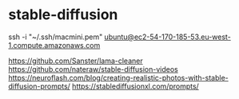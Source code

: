 # stable-diffusion

ssh -i "~/.ssh/macmini.pem" ubuntu@ec2-54-170-185-53.eu-west-1.compute.amazonaws.com

https://github.com/Sanster/lama-cleaner
https://github.com/nateraw/stable-diffusion-videos
https://neuroflash.com/blog/creating-realistic-photos-with-stable-diffusion-prompts/
https://stablediffusionxl.com/prompts/
